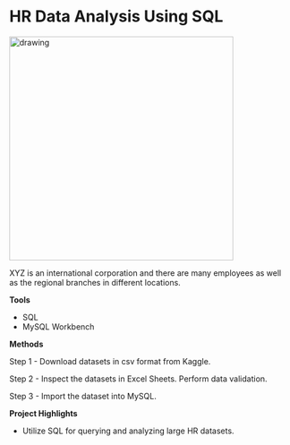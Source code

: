 # HR Data Analysis Using SQL

<img src="https://cdn.creazilla.com/cliparts/7770034/business-man-woman-clipart-xl.png" alt="drawing" width="400"/>


XYZ is an international corporation and there are many employees as well as the regional branches in different locations.

**Tools**
- SQL
- MySQL Workbench

**Methods**

Step 1 - Download datasets in csv format from Kaggle. 

Step 2 - Inspect the datasets in Excel Sheets. Perform data validation.

Step 3 - Import the dataset into MySQL.

**Project Highlights**
- Utilize SQL for querying and analyzing large HR datasets.
